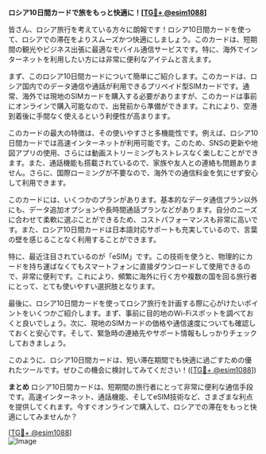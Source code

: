 **ロシア10日間カードで旅をもっと快適に！[[TG💪+ @esim1088](https://t.me/s/esim1088)]**

皆さん、ロシア旅行を考えている方々に朗報です！ロシア10日間カードを使って、ロシアでの滞在をよりスムーズかつ快適にしましょう。このカードは、短期間の観光やビジネス出張に最適なモバイル通信サービスです。特に、海外でインターネットを利用したい方には非常に便利なアイテムと言えます。

まず、このロシア10日間カードについて簡単にご紹介します。このカードは、ロシア国内でのデータ通信や通話が利用できるプリペイド型SIMカードです。通常、海外では現地のSIMカードを購入する必要がありますが、このカードは事前にオンラインで購入可能なので、出発前から準備ができます。これにより、空港到着後に手間なく使えるという利便性が高まります。

このカードの最大の特徴は、その使いやすさと多機能性です。例えば、ロシア10日間カードでは高速インターネットが利用可能です。このため、SNSの更新や地図アプリの使用、さらには動画ストリーミングもストレスなく楽しむことができます。また、通話機能も搭載されているので、家族や友人との連絡も問題ありません。さらに、国際ローミングが不要なので、海外での通信料金を気にせず安心して利用できます。

このカードには、いくつかのプランがあります。基本的なデータ通信プラン以外にも、データ追加オプションや長時間通話プランなどがあります。自分のニーズに合わせて柔軟に選ぶことができるため、コストパフォーマンスも非常に高いです。また、ロシア10日間カードは日本語対応サポートも充実しているので、言葉の壁を感じることなく利用することができます。

特に、最近注目されているのが「eSIM」です。この技術を使うと、物理的にカードを持ち運ばなくてもスマートフォンに直接ダウンロードして使用できるので、非常に便利です。これにより、頻繁に海外に行く方や複数の国を回る旅行者にとって、とても使いやすい選択肢となります。

最後に、ロシア10日間カードを使ってロシア旅行を計画する際に心がけたいポイントをいくつかご紹介します。まず、事前に目的地のWi-Fiスポットを調べておくと良いでしょう。次に、現地のSIMカードの価格や通信速度についても確認しておくと安心です。そして、緊急時の連絡先やサポート情報もしっかりチェックしておきましょう。

このように、ロシア10日間カードは、短い滞在期間でも快適に過ごすための優れたツールです。ぜひこの機会に検討してみてください！([[TG💪+ @esim1088](https://t.me/s/esim1088)])

**まとめ**
ロシア10日間カードは、短期間の旅行者にとって非常に便利な通信手段です。高速インターネット、通話機能、そしてeSIM技術など、さまざまな利点を提供してくれます。今すぐオンラインで購入して、ロシアでの滞在をもっと快適にしてみませんか？

[[TG💪+ @esim1088](https://t.me/s/esim1088)]  
![Image](https://i.postimg.cc/Y0z9fWf4/image.png)